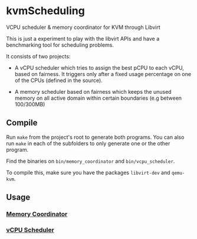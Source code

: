 # kvmScheduling

VCPU scheduler &amp; memory coordinator for KVM through Libvirt

This is just a experiment to play with the libvirt APIs and
have a benchmarking tool for scheduling problems.

It consists of two projects:

  * A vCPU scheduler which tries to assign the best pCPU to each
  vCPU, based on fairness. It triggers only after a fixed usage
  percentage on one of the CPUs (defined in the source).

  * A memory scheduler based on fairness which keeps the unused memory
  on all active domain within certain boundaries (e.g between 100/300MB)

## Compile

Run `make` from the project's root to generate both programs.
You can also run `make` in each of the subfolders to only generate
one or the other program.

Find the binaries on `bin/memory_coordinator` and `bin/vcpu_scheduler`.

To compile this, make sure you have the packages `libvirt-dev` and `qemu-kvm`.

## Usage

### [Memory Coordinator](memory_coordinator/README.md)
### [vCPU Scheduler](vcpu_scheduler/README.md)
